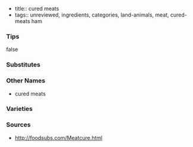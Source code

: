 - title:: cured meats
- tags:: unreviewed, ingredients, categories, land-animals, meat, cured-meats
ham

### Tips
false

### Substitutes


### Other Names

* cured meats

### Varieties


### Sources
* http://foodsubs.com/Meatcure.html
